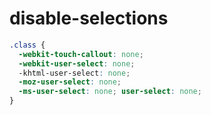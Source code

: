 # disable-selections

```css
.class {
  -webkit-touch-callout: none;
  -webkit-user-select: none; 
  -khtml-user-select: none; 
  -moz-user-select: none; 
  -ms-user-select: none; user-select: none;
}
```
